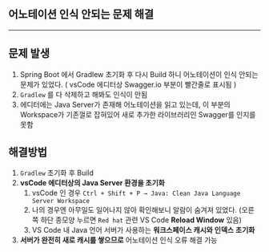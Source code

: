 ## 어노테이션 인식 안되는 문제 해결 

---

>

## 문제 발생

1. Spring Boot 에서 Gradlew 초기화 후 다시 Build 하니 어노테이션이 인식 안되는 문제가 있었다. ( vsCode 에디터상 Swagger.io 부분이 빨간줄로 표시됨 )
2. `Gradlew` 를 다 삭제하고 해봐도 인식이 안됨  
3. 에디터에는 Java Server가 존재해 어노테이션을 읽고 있는데, 이 부분의 Workspace가 기존껄로 잡혀있어 새로 추가한 라이브러리인 Swagger를 인지를 못함 

## 해결방법

1. `Gradlew` 초기화 후 Build 
2. **vsCode 에디터상의 Java Server 환경을 초기화** 
   1. vsCode 인 경우 `Ctrl + Shift + P → Java: Clean Java Language Server Workspace` 
   2. 나의 경우엔 아무일도 일어나지 않아 확인해보니 알람이 숨겨져 있었다. (오른쪽 하단 종모양 누르면 `Red hat` 관련  VS Code **Reload Window** 있음)
   3. VS Code 내 Java 언어 서버가 사용하는 **워크스페이스 캐시와 인덱스 초기화**
3. **서버가 완전히 새로 캐시를 쌓으므로** 어노테이션 인식 오류 해결 가능 